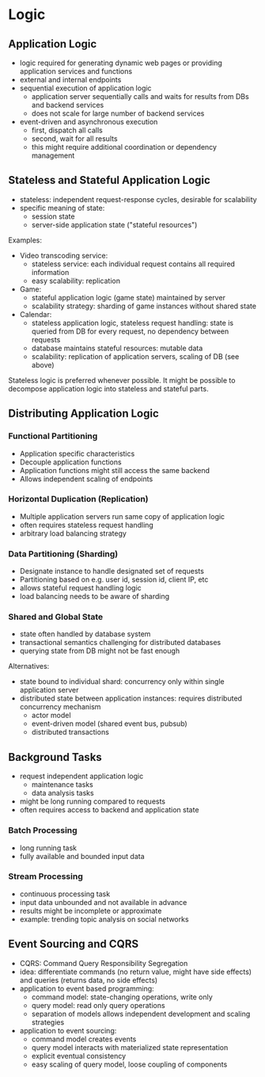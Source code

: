 # Logic
## Application Logic
* logic required for generating dynamic web pages or providing application services and functions
* external and internal endpoints
* sequential execution of application logic
  * application server sequentially calls and waits for results from DBs and backend services
  * does not scale for large number of backend services
* event-driven and asynchronous execution
  * first, dispatch all calls
  * second, wait for all results
  * this might require additional coordination or dependency management

## Stateless and Stateful Application Logic
* stateless: independent request-response cycles, desirable for scalability
* specific meaning of state:
  * session state
  * server-side application state ("stateful resources")

Examples:
* Video transcoding service:
  * stateless service: each individual request contains all required information
  * easy scalability: replication
* Game:
  * stateful application logic (game state) maintained by server
  * scalability strategy: sharding of game instances without shared state
* Calendar:
  * stateless application logic, stateless request handling: state is queried from DB for every request, no dependency between requests
  * database maintains stateful resources: mutable data
  * scalability: replication of application servers, scaling of DB (see above)

Stateless logic is preferred whenever possible.
It might be possible to decompose application logic into stateless and stateful parts.

## Distributing Application Logic
### Functional Partitioning
* Application specific characteristics
* Decouple application functions
* Application functions might still access the same backend
* Allows independent scaling of endpoints

### Horizontal Duplication (Replication)
* Multiple application servers run same copy of application logic
* often requires stateless request handling
* arbitrary load balancing strategy

### Data Partitioning (Sharding)
* Designate instance to handle designated set of requests
* Partitioning based on e.g. user id, session id, client IP, etc
* allows stateful request handling logic
* load balancing needs to be aware of sharding

### Shared and Global State
* state often handled by database system
* transactional semantics challenging for distributed databases
* querying state from DB might not be fast enough

Alternatives:

* state bound to individual shard: concurrency only within single application server
* distributed state between application instances: requires distributed concurrency mechanism
  * actor model
  * event-driven model (shared event bus, pubsub)
  * distributed transactions

## Background Tasks
* request independent application logic
  * maintenance tasks
  * data analysis tasks
* might be long running compared to requests
* often requires access to backend and application state

### Batch Processing
* long running task
* fully available and bounded input data

### Stream Processing
* continuous processing task
* input data unbounded and not available in advance
* results might be incomplete or approximate
* example: trending topic analysis on social networks

## Event Sourcing and CQRS
* CQRS: Command Query Responsibility Segregation
* idea: differentiate commands (no return value, might have side effects) and queries (returns data, no side effects)
* application to event based programming:
  * command model: state-changing operations, write only
  * query model: read only query operations
  * separation of models allows independent development and scaling strategies
* application to event sourcing:
  * command model creates events
  * query model interacts with materialized state representation
  * explicit eventual consistency
  * easy scaling of query model, loose coupling of components
